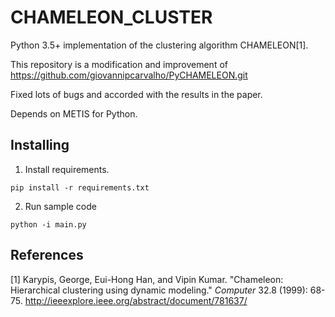 # CHAMELEON_CLUSTER

Python 3.5+ implementation of the clustering algorithm CHAMELEON[1].

This repository is a modification and improvement
of https://github.com/giovannipcarvalho/PyCHAMELEON.git

Fixed lots of bugs and accorded with the results in the paper.

Depends on METIS for Python.

## Installing

1. Install requirements.

```
pip install -r requirements.txt
```

2. Run sample code

```
python -i main.py
```



## References

[1] Karypis, George, Eui-Hong Han, and Vipin Kumar. "Chameleon: Hierarchical clustering using dynamic modeling." *Computer* 32.8 (1999): 68-75.
http://ieeexplore.ieee.org/abstract/document/781637/